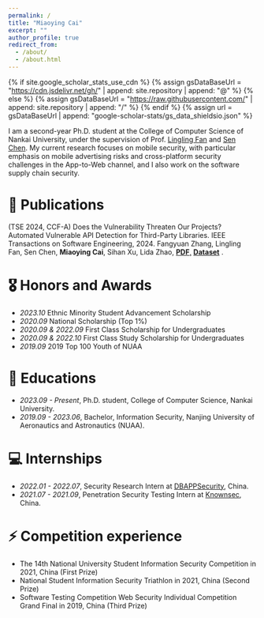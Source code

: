 ```yaml
---
permalink: /
title: "Miaoying Cai"
excerpt: ""
author_profile: true
redirect_from: 
  - /about/
  - /about.html
---
```


{% if site.google_scholar_stats_use_cdn %}
{% assign gsDataBaseUrl = "https://cdn.jsdelivr.net/gh/" | append: site.repository | append: "@" %}
{% else %}
{% assign gsDataBaseUrl = "https://raw.githubusercontent.com/" | append: site.repository | append: "/" %}
{% endif %}
{% assign url = gsDataBaseUrl | append: "google-scholar-stats/gs_data_shieldsio.json" %}

<span class='anchor' id='about-me'></span>

I am a second-year Ph.D. student at the College of Computer Science of Nankai University, under the supervision of Prof. [Lingling Fan](https://lingling-fan.github.io/) and [Sen Chen](https://sen-chen.github.io/). My current research focuses on mobile security, with particular emphasis on mobile advertising risks and cross-platform security challenges in the App-to-Web channel, and I also work on the software supply chain security.

<!--My research interest includes mobile security and web security. I have published more than 100 papers at the top international AI conferences with total <a href='https://scholar.google.com/citations?user=DhtAFkwAAAAJ'>google scholar citations <strong><span id='total_cit'>260000+</span></strong></a> (You can also use google scholar badge <a href='https://scholar.google.com/citations?user=DhtAFkwAAAAJ'><img src="https://img.shields.io/endpoint?url={{ url | url_encode }}&logo=Google%20Scholar&labelColor=f6f6f6&color=9cf&style=flat&label=citations"></a>).-->


<!--# 🔥 News-->
<!--- *2022.02*: &nbsp;🎉🎉 Lorem ipsum dolor sit amet, consectetur adipiscing elit. Vivamus ornare aliquet ipsum, ac tempus justo dapibus sit amet. -->
<!--- *2022.02*: &nbsp;🎉🎉 Lorem ipsum dolor sit amet, consectetur adipiscing elit. Vivamus ornare aliquet ipsum, ac tempus justo dapibus sit amet. -->

# 📝 Publications 

<!--<div class='paper-box'><div class='paper-box-image'><div><div class="badge">TSE 2024</div></div></div>-->
<!--<div class='paper-box'><div class='paper-box-image'><div class="badge">TSE 2024</div></div>-->
<!--<div class='paper-box-text' markdown="1">-->
(TSE 2024, CCF-A) Does the Vulnerability Threaten Our Projects? Automated Vulnerable API Detection for Third-Party Libraries. IEEE Transactions on Software Engineering, 2024. 
Fangyuan Zhang, Lingling Fan, Sen Chen, **Miaoying Cai**, Sihan Xu, Lida Zhao, [**PDF**,](https://ieeexplore.ieee.org/abstract/document/10666791)<strong><span class='show_paper_citations' data='DhtAFkwAAAAJ:ALROH1vI_8AC'></span></strong> [**Dataset**](https://github.com/VAScanner/VAScanner) <strong><span class='show_paper_citations' data='DhtAFkwAAAAJ:ALROH1vI_8AC'></span></strong>.

<!--<div class='paper-box'><div class='paper-box-image'><div><div class="badge">CVPR 2016</div><img src='images/500x300.png' alt="sym" width="100%"></div></div>-->
<!--<div class='paper-box-text' markdown="1">-->

<!--[Deep Residual Learning for Image Recognition](https://openaccess.thecvf.com/content_cvpr_2016/papers/He_Deep_Residual_Learning_CVPR_2016_paper.pdf)-->
<!---->
<!--**Kaiming He**, Xiangyu Zhang, Shaoqing Ren, Jian Sun-->

<!--[**Project**](https://scholar.google.com/citations?view_op=view_citation&hl=zh-CN&user=DhtAFkwAAAAJ&citation_for_view=DhtAFkwAAAAJ:ALROH1vI_8AC) <strong><span class='show_paper_citations' data='DhtAFkwAAAAJ:ALROH1vI_8AC'></span></strong>-->
<!--- Lorem ipsum dolor sit amet, consectetur adipiscing elit. Vivamus ornare aliquet ipsum, ac tempus justo dapibus sit amet. -->
<!--</div>-->
<!--</div>-->
<!---->
<!--- [Lorem ipsum dolor sit amet, consectetur adipiscing elit. Vivamus ornare aliquet ipsum, ac tempus justo dapibus sit amet](https://github.com), A, B, C, **CVPR 2020**-->

# 🎖 Honors and Awards
- *2023.10* Ethnic Minority Student Advancement Scholarship
- *2020.09* National Scholarship (Top 1%) 
- *2020.09 & 2022.09* First Class Scholarship for Undergraduates 
- *2020.09 & 2022.10* First Class Study Scholarship for Undergraduates
- *2019.09* 2019 Top 100 Youth of NUAA 

# 📖 Educations
- *2023.09 - Present*, Ph.D. student, College of Computer Science, Nankai University. 
- *2019.09 - 2023.06*, Bachelor, Information Security, Nanjing University of Aeronautics and Astronautics (NUAA). 

<!--# 💬 Invited Talks-->
<!--- *2021.06*, Lorem ipsum dolor sit amet, consectetur adipiscing elit. Vivamus ornare aliquet ipsum, ac tempus justo dapibus sit amet. -->
<!--- *2021.03*, Lorem ipsum dolor sit amet, consectetur adipiscing elit. Vivamus ornare aliquet ipsum, ac tempus justo dapibus sit amet.  \| [\[video\]](https://github.com/)-->

# 💻 Internships
<!-- - *2019.05 - 2020.02*, [Lorem](https://github.com/), China.-->
- *2022.01 - 2022.07*, Security Research Intern at [DBAPPSecurity](https://www.dbappsecurity.com.cn/), China.
- *2021.07 - 2021.09*, Penetration Security Testing Intern at [Knownsec](https://www.yunaq.com/), China.

# ⚡ Competition experience
- The 14th National University Student Information Security Competition in 2021, China (First Prize)
- National Student Information Security Triathlon in 2021, China (Second Prize)
- Software Testing Competition Web Security Individual Competition Grand Final in 2019, China (Third Prize)


